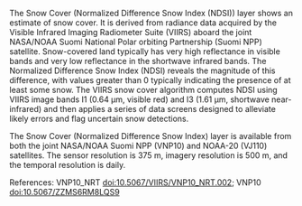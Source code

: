 The Snow Cover (Normalized Difference Snow Index (NDSI)) layer shows an estimate of snow cover. It is derived from radiance data acquired by the Visible Infrared Imaging Radiometer Suite (VIIRS) aboard the joint NASA/NOAA Suomi National Polar orbiting Partnership (Suomi NPP) satellite.  Snow-covered land typically has very high reflectance in visible bands and very low reflectance in the shortwave infrared bands. The Normalized Difference Snow Index (NDSI) reveals the magnitude of this difference, with values greater than 0 typically indicating the presence of at least some snow. The VIIRS snow cover algorithm computes NDSI using VIIRS image bands I1 (0.64 µm, visible red) and I3 (1.61 µm, shortwave near-infrared) and then applies a series of data screens designed to alleviate likely errors and flag uncertain snow detections.

The Snow Cover (Normalized Difference Snow Index) layer is available from both the joint NASA/NOAA Suomi NPP (VNP10) and NOAA-20 (VJ110) satellites. The sensor resolution is 375 m, imagery resolution is 500 m, and the temporal resolution is daily.

References: VNP10_NRT [doi:10.5067/VIIRS/VNP10_NRT.002](https://doi.org/10.5067/VIIRS/VNP10_NRT.002); VNP10 [doi:10.5067/ZZMS6RM8LQS9](https://doi.org/10.5067/ZZMS6RM8LQS9)

